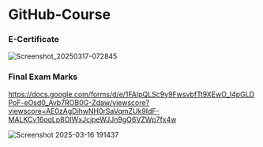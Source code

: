 # GitHub-Course

### E-Certificate
![Screenshot_20250317-072845](https://github.com/user-attachments/assets/a80071e9-7bb4-401e-bbbc-541a887a5d71)

### Final Exam Marks
https://docs.google.com/forms/d/e/1FAIpQLSc9y9FwsvbfTt9XEwO_I4pGLDPoF-eOsd0_Avb7ROB0G-Zdaw/viewscore?viewscore=AE0zAgDihwNH0rSaVqmZUk9IdF-MALKCv16oqLp8OIWxJcjpeWJJn9gO6VZWp7fx4w

![Screenshot 2025-03-16 191437](https://github.com/user-attachments/assets/50f7c833-be49-4751-aa89-6ff5a81e4871)
